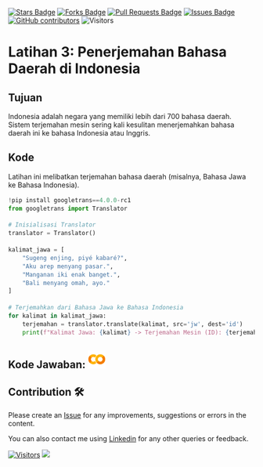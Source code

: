 <a href="https://github.com/drshahizan/special-topic-data-engineering/stargazers"><img src="https://img.shields.io/github/stars/drshahizan/special-topic-data-engineering" alt="Stars Badge"/></a>
<a href="https://github.com/drshahizan/special-topic-data-engineering/network/members"><img src="https://img.shields.io/github/forks/drshahizan/special-topic-data-engineering" alt="Forks Badge"/></a>
<a href="https://github.com/drshahizan/special-topic-data-engineering/pulls"><img src="https://img.shields.io/github/issues-pr/drshahizan/special-topic-data-engineering" alt="Pull Requests Badge"/></a>
<a href="https://github.com/drshahizan/special-topic-data-engineering/issues"><img src="https://img.shields.io/github/issues/drshahizan/special-topic-data-engineering" alt="Issues Badge"/></a>
<a href="https://github.com/drshahizan/special-topic-data-engineering/graphs/contributors"><img alt="GitHub contributors" src="https://img.shields.io/github/contributors/drshahizan/special-topic-data-engineering?color=2b9348"></a>
![Visitors](https://api.visitorbadge.io/api/visitors?path=https%3A%2F%2Fgithub.com%2Fdrshahizan%2Fspecial-topic-data-engineering&labelColor=%23d9e3f0&countColor=%23697689&style=flat)

# Latihan 3: **Penerjemahan Bahasa Daerah di Indonesia**

## Tujuan
Indonesia adalah negara yang memiliki lebih dari 700 bahasa daerah. Sistem terjemahan mesin sering kali kesulitan menerjemahkan bahasa daerah ini ke bahasa Indonesia atau Inggris.

## Kode
Latihan ini melibatkan terjemahan bahasa daerah (misalnya, Bahasa Jawa ke Bahasa Indonesia).

```python
!pip install googletrans==4.0.0-rc1
from googletrans import Translator

# Inisialisasi Translator
translator = Translator()

kalimat_jawa = [
    "Sugeng enjing, piyé kabaré?",
    "Aku arep menyang pasar.",
    "Manganan iki enak banget.",
    "Bali menyang omah, ayo."
]

# Terjemahkan dari Bahasa Jawa ke Bahasa Indonesia
for kalimat in kalimat_jawa:
    terjemahan = translator.translate(kalimat, src='jw', dest='id')
    print(f"Kalimat Jawa: {kalimat} -> Terjemahan Mesin (ID): {terjemahan.text}")
```
## Kode Jawaban: <a href="https://colab.research.google.com/drive/1Fbui6bbRDBkax4wT-vgoZasfcYWngMV2?usp=sharing" ><img src="../../images/colab.png" width="36px" height="36px" ></a>

## Contribution 🛠️
Please create an [Issue](https://github.com/drshahizan/special-topic-data-engineering/issues) for any improvements, suggestions or errors in the content.

You can also contact me using [Linkedin](https://www.linkedin.com/in/drshahizan/) for any other queries or feedback.

[![Visitors](https://api.visitorbadge.io/api/visitors?path=https%3A%2F%2Fgithub.com%2Fdrshahizan&labelColor=%23697689&countColor=%23555555&style=plastic)](https://visitorbadge.io/status?path=https%3A%2F%2Fgithub.com%2Fdrshahizan)
![](https://hit.yhype.me/github/profile?user_id=81284918)

